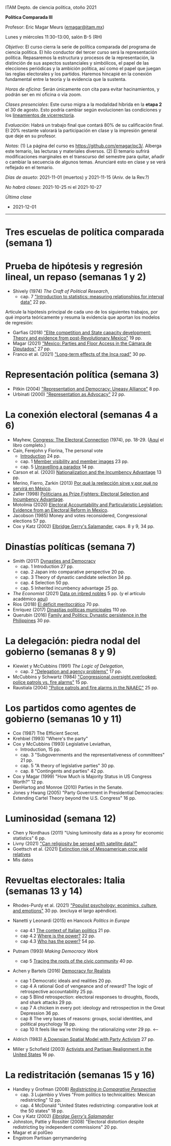 ITAM Depto. de ciencia política, otoño 2021

**Política Comparada III**

Profesor: Eric Magar Meurs ([emagar@itam.mx](mailto:emagar@itam.mx))

Lunes y miércoles 11:30&#x2013;13:00, salón B-5 (RH)

*Objetivo*: El curso cierra la serie de política comparada del programa de ciencia política. El hilo conductor del tercer curso será la representación política. Repasaremos la estructura y procesos de la representación, la distinción de sus aspectos sustanciales y simbólicos, el papel de las elecciones periódicas y la ambición política, así como el papel que juegan las reglas electorales y los partidos. Haremos hincapié en la conexión fundamental entre la teoría y la evidencia que la sustenta.

*Horas de oficina*: Serán únicamente con cita para evitar hacinamientos, y podrán ser en mi oficina o vía zoom.

*Clases presenciales*: Este curso migra a la modalidad híbrida en la **etapa 2** el 30 de agosto. Esto podría cambiar según evolucionen las condiciones y los [lineamientos de vicerrectoría](https://www.itam.mx/es/conoce-las-medidas-para-el-inicio-de-las-actividades-semipresenciales-en-el-itam). 

*Evaluación*: Habrá un trabajo final que contará 80% de su calificación final. El 20% restante valorará la participación en clase y la impresión general que deje en su profesor.  

*Notas*: (1) La página del curso es <https://github.com/emagar/pc3/>. Alberga este temario, las lecturas y materiales diversos. (2) El temario sufrirá modificaciones marginales en el transcurso del semestre para quitar, añadir o cambiar la secuencia de algunos temas. Anunciaré esto en clase y se verá reflejado en el temario.

*Días de asueto*: 2021-11-01 (muertos) y 2021-11-15 (Aniv. de la Rev.?)

*No habrá clases*: 2021-10-25 ni el 2021-10-27

*Última clase*

-   2021-12-01

---


# Tres escuelas de política comparada (semana 1)


# Prueba de hipótesis y regresión lineal, un repaso (semanas 1 y 2)

-   Shively (1974) *The Craft of Political Research*, 
    -   cap. 7 ["Introduction to statistics: measuring relationships for interval data"](https://github.com/emagar/pc3/blob/master/lecturas/shivelyRegression.pdf) 22 pp.

Articule la hipótesis principal de cada uno de los siguientes trabajos, por qué importa teóricamente y resuma la evidencia que aportan los modelos de regresión:

-   Garfias (2018) ["Elite competition and State capacity development: Theory and evidence from post-Revolutionary Mexico"](https://github.com/emagar/pc3/blob/master/lecturas/garfias-state-developmnebt2018apsr.pdf) 19 pp.
-   Magar (2021) ["Mexico: Parties and Floor Access in the Cámara de Diputados"](https://github.com/emagar/pc3/blob/master/lecturas/magar-Speech-camara-Mx-2021oup.pdf) 27 pp.
-   Franco et al. (2021) ["Long-term effects of the Inca road"](https://github.com/emagar/pc3/blob/master/lecturas/franco-etal-Inca-road2021.pdf) 30 pp.


# Representación política (semana 3)

-   Pitkin (2004) ["Representation and Democracy: Uneasy Alliance"](https://github.com/emagar/pc3/blob/master/lecturas/02representacion/pitkin2004representationAndDemocUneasyAlliance.pdf) 8 pp.
-   Urbinati (2000) ["Representation as Advocacy"](https://github.com/emagar/pc3/blob/master/lecturas/02representacion/urbinati2000representationAsAdvocacy.pdf) 22 pp.


# La conexión electoral (semanas 4 a 6)

-   Mayhew, [Congress: The Electoral Connection](https://github.com/emagar/pc3/blob/master/lecturas/06reeleccion/mayhewInMcSullivan.pdf) (1974), pp. 18-29. ([Aquí](https://github.com/emagar/pc3/blob/master/lecturas/06reeleccion/mayhewCongressTheElectoralConnection2004book.pdf) el libro completo.)
-   Cain, Ferejohn y Fiorina, The personal vote
    -   [Introduction](https://github.com/emagar/pc3/blob/master/lecturas/06reeleccion/cainFerejohnFiorinaIntro.pdf) 24 pp.
    -   cap. 1 [Member visibility and member images](https://github.com/emagar/pc3/blob/master/lecturas/06reeleccion/cainFerejohnFiorina1.pdf) 23 pp.
    -   cap. 5 [Unravelling a paradox](https://github.com/emagar/pc3/blob/master/lecturas/06reeleccion/cainFerejohnFiorina5.pdf) 14 pp.
-   Carson et al. (2020) [Nationalization and the Incumbency Advantage](https://github.com/emagar/pc3/blob/master/lecturas/06reeleccion/carson-etal-Incumb-advantage-2020prq.pdf) 13 pp.
-   Merino, Fierro, Zarkin (2013) [Por qué la reelección sirve y por qué no servirá en México](https://www.animalpolitico.com/blogueros-salir-de-dudas/2013/12/05/por-que-la-reeleccion-sirve-y-por-que-servira-en-mexico/).
-   Zaller (1998) [Politicians as Prize Fighters: Electoral Selection and Incumbency Advantage](https://github.com/emagar/pc3/blob/master/lecturas/06reeleccion/zallerPrizeFighters1998.pdf).
-   Motolinia (2020) [Electoral Accountability and Particularistic Legislation: Evidence from an Electoral Reform in Mexico](https://github.com/emagar/pc3/blob/master/lecturas/06reeleccion/motolinia2020particularistic.pdf).
-   Jacobson (1985) Money and votes reconsidered, Congressional elections 57 pp.
-   Cox y Katz (2002) [Elbridge Gerry's Salamander](https://github.com/emagar/pc3/blob/master/lecturas/06reeleccion/cox.katzEgerrySalamander2002book.pdf), caps. 8 y 9, 34 pp.


# Dinastías políticas (semana 7)

-   Smith (2017) [Dynasties and Democracy](https://github.com/emagar/pc3/blob/master/lecturas/07dinastias/smithDanDynasticBookManuscript-1-24-2017.pdf)
    -   cap. 1 Introduction 27 pp.
    -   cap. 2 Japan into comparative perspective 20 pp.
    -   cap. 3 Theory of dynastic candidate selection 34 pp.
    -   cap. 4 Selection 50 pp.
    -   cap. 5 Inherited incumbency advantage 25 pp.
-   *The Economist* (2021) [Data on inbred nobles](https://github.com/emagar/pc3/blob/master/lecturas/07dinastias/economist-inbreeding2021.pdf) 5 pp. (y el artículo académico [aquí](https://github.com/emagar/pc3/blob/master/lecturas/07dinastias/ottinger-voigtlander-Inbred-leaders2021.pdf))
-   Ríos (2018) [El déficit meritocrático](https://github.com/emagar/pc3/blob/master/lecturas/07dinastias/riosDeficitMeritocratico2018.pdf) 70 pp.
-   Enríquez (2017) [Dinastías políticas municipales](https://github.com/emagar/pc3/blob/master/lecturas/07dinastias/jose-ramon-enriquez-dinastias2017tesis.pdf) 110 pp.
-   Querubín (2016) [Family and Politics: Dynastic persistence in the Philippines](https://github.com/emagar/pc3/blob/master/lecturas/07dinastias/querubin2016qjps.pdf) 30 pp.


# La delegación: piedra nodal del gobierno (semanas 8 y 9)

-   Kiewiet y McCubbins (1991) *The Logic of Delegation*,
    -   cap. 2 ["Delegation and agency problems"](https://github.com/emagar/pc3/blob/master/lecturas/03delegacion/kiewiet.mccubbinsLogicDelegationCap2.pdf) 17 pp.
-   McCubbins y Schwartz (1984) ["Congressional oversight overlooked: police patrols vs. fire alarms"](https://github.com/emagar/pc3/blob/master/lecturas/03delegacion/mccubbins.schwartzFireAlarms1984ajps.pdf) 15 pp.
-   Raustiala (2004) ["Police patrols and fire alarms in the NAAEC"](https://github.com/emagar/pc3/blob/master/lecturas/03delegacion/raustialaFireAlarmsNAFTA2004.pdf) 25 pp.


# Los partidos como agentes de gobierno (semanas 10 y 11)

-   Cox (1987) The Efficient Secret.
-   Krehbiel (1993) "Where's the party"
-   Cox y McCubbins (1993) Legislative Leviathan, 
    -   Introduction, 15 pp.
    -   cap. 3 "Subgovernments and the representativeness of committees" 21 pp.
    -   cap. 5 "A theory of legislative parties" 30 pp.
    -   cap. 8 "Contingents and parties" 42 pp.
-   Cox y Magar (1999) "How Much is Majority Status in US Congress Worth?" 12 pp.
-   DenHartog and Monroe (2010) Parties in the Senate.
-   Jones y Hwang (2005) "Party Government in Presidential Democracies: Extending Cartel Theory beyond the U.S. Congress" 16 pp.


# Luminosidad (semana 12)

-   Chen y Nordhaus (2011) "Using luminosity data as a proxy for economic statistics" 6 pp.
-   Livny (2021) ["Can religiosity be sensed with satellite data?"](https://academic.oup.com/poq/advance-article-abstract/doi/10.1093/poq/nfab013/6361037?redirectedFrom=fulltext)
-   Goettsch et al. (2021) [Extinction risk of Mesoamerican crop wild relatives](https://nph.onlinelibrary.wiley.com/doi/full/10.1002/ppp3.10225)
-   Mis datos


# Revueltas electorales: Italia (semanas 13 y 14)

-   Rhodes-Purdy et al. (2021) ["Populist psychology: econimics, culture, and emotions"](https://github.com/emagar/pc3/blob/master/lecturas/rhodes-purdy-etal-Populist-Psychology-2021jop.pdf) 30 pp. (excluya el largo apéndice).
-   Nanetti y Leonardi (2015) en Hancock *Politics in Europe* 
    -   cap 4.1 [The context of Italian politics](https://github.com/emagar/pc3/blob/master/lecturas/04italia/nanetti-leonardi4.1TheContextOfItalianPolitics.pdf) 21 pp.
    -   cap 4.2 [Where is the power?](https://github.com/emagar/pc3/blob/master/lecturas/04italia/nanetti-leonardi4.2WhereIsThePower.pdf) 22 pp.
    -   cap 4.3 [Who has the power?](https://github.com/emagar/pc3/blob/master/lecturas/04italia/nanetti-leonardi4.3WhoHasThePower.pdf) 54 pp.

-   Putnam (1993) *Making Democracy Work*
    -   cap 5 [Tracing the roots of the civic community](https://github.com/emagar/pc3/blob/master/lecturas/04italia/putnam-MakingDemWork-cap5.pdf) 40 pp.
-   Achen y Bartels (2016) [Democracy for Realists](https://github.com/emagar/pc3/blob/master/lecturas/04italia/achen-bartels2016democracy-for-realists.pdf)
    -   cap 1 Democratic ideals and realities 20 pp.
    -   cap 4 A rational God of vengeance and of reward? The logic of retrospective accountability 25 pp.
    -   cap 5 Blind retrospection: electoral responses to droughts, floods, and shark attacks 29 pp.
    -   cap 7 A chicken in every pot: ideology and retrospection in the Great Depression 36 pp.
    -   cap 8 The very bases of reasons: groups, social identities, and political psychology 18 pp.
    -   cap 10 It feels like we're thinking: the rationalizing voter 29 pp.                                <&#x2013;
-   Aldrich (1983) [A Downsian Spatial Model with Party Activism](https://github.com/emagar/pc3/blob/master/lecturas/04italia/aldrichDownsianActivists1983apsr.pdf) 27 pp.
-   Miller y Schofield (2003) [Activists and Partisan Realignment in the United States](https://github.com/emagar/pc3/blob/master/lecturas/04italia/miller-schofield2003apsr.pdf) 16 pp.


# La redistritación (semanas 15 y 16)

-   Handley y Grofman (2008) [*Redistricting in Comparative Perspective*](https://github.com/emagar/pc3/blob/master/lecturas/08redistritacion/grofmanHandleyRedistrictingCompPersBook.pdf)
    -   cap. 3 Lujambio y Vives "From politics to technicalities: Mexican redistricting" 12 pp.
    -   cap. 4 McDonald "United States redistricting: comparative look at the 50 states" 18 pp.
-   Cox y Katz (2002) [*Elbridge Gerry's Salamander*](https://github.com/emagar/pc3/blob/master/lecturas/08redistritacion/cox.katzEgerrySalamander2002book.pdf)
-   Johnston, Pattie y Rossiter (2008) "Electoral distortion despite redistricting by independent commissions" 20 pp.
-   Magar et al polGeo
-   Engstrom Partisan gerrymandering

